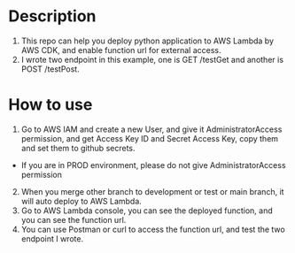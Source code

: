 # Description
1. This repo can help you deploy python application to AWS Lambda by AWS CDK, and enable function url for external access.
2. I wrote two endpoint in this example, one is GET /testGet and another is POST /testPost.

# How to use
1. Go to AWS IAM and create a new User, and give it AdministratorAccess permission, and get Access Key ID and Secret Access Key, copy them and set them to github secrets.
* If you are in PROD environment, please do not give AdministratorAccess permission
2. When you merge other branch to development or test or main branch, it will auto deploy to AWS Lambda.
3. Go to AWS Lambda console, you can see the deployed function, and you can see the function url.
4. You can use Postman or curl to access the function url, and test the two endpoint I wrote.